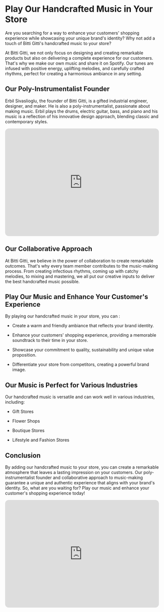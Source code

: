 # Play Our Handcrafted Music in Your Store

Are you searching for a way to enhance your customers' shopping experience while showcasing your unique brand's identity? Why not add a touch of Bitti Gitti's handcrafted music to your store?

At Bitti Gitti, we not only focus on designing and creating remarkable products but also on delivering a complete experience for our customers. That's why we make our own music and share it on Spotify. Our tunes are infused with positive energy, uplifting melodies, and carefully crafted rhythms, perfect for creating a harmonious ambiance in any setting.

## Our Poly-Instrumentalist Founder

Erbil Sivaslioglu, the founder of Bitti Gitti, is a gifted industrial engineer, designer, and maker. He is also a poly-instrumentalist, passionate about making music. Erbil plays the drums, electric guitar, bass, and piano and his music is a reflection of his innovative design approach, blending classic and contemporary styles.

<iframe style="border-radius:12px" src="https://open.spotify.com/embed/track/0oisVPkR1TQbiKgvaENlSh?utm_source=generator" width="100%" height="352" frameBorder="0" allowfullscreen="" allow="autoplay; clipboard-write; encrypted-media; fullscreen; picture-in-picture" loading="lazy"></iframe>

## Our Collaborative Approach

At Bitti Gitti, we believe in the power of collaboration to create remarkable outcomes. That's why every team member contributes to the music-making process. From creating infectious rhythms, coming up with catchy melodies, to mixing and mastering, we all put our creative inputs to deliver the best handcrafted music possible.

## Play Our Music and Enhance Your Customer's Experience

By playing our handcrafted music in your store, you can :

* Create a warm and friendly ambiance that reflects your brand identity.

* Enhance your customers' shopping experience, providing a memorable soundtrack to their time in your store.

* Showcase your commitment to quality, sustainability and unique value proposition.

* Differentiate your store from competitors, creating a powerful brand image.

## Our Music is Perfect for Various Industries

Our handcrafted music is versatile and can work well in various industries, including:

* Gift Stores

* Flower Shops

* Boutique Stores

* Lifestyle and Fashion Stores

## Conclusion

By adding our handcrafted music to your store, you can create a remarkable atmosphere that leaves a lasting impression on your customers. Our poly-instrumentalist founder and collaborative approach to music-making guarantee a unique and authentic experience that aligns with your brand's identity. So, what are you waiting for? Play our music and enhance your customer's shopping experience today!

<iframe style="border-radius:12px" src="https://open.spotify.com/embed/artist/6pHu6yn12MFevc5KOj3RZq?utm_source=generator&theme=0" width="100%" height="352" frameBorder="0" allowfullscreen="" allow="autoplay; clipboard-write; encrypted-media; fullscreen; picture-in-picture" loading="lazy"></iframe>
